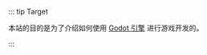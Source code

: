 ::: tip Target

本站的目的是为了介绍如何使用 [Godot 引擎](https://godotengine.org) 进行游戏开发的。

:::

<!-- 下面是我关于 Godot 引擎的一些`学习经验 & 实践`，希望能够给大家一些启发： -->

